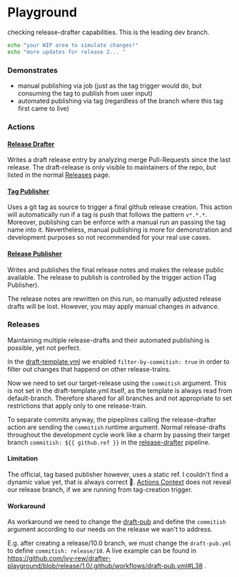 # Playground

checking release-drafter capabilities. This is the leading dev branch.

```bash
echo "your WIP area to simulate changes!"
echo "more updates for release 2... "
```

### Demonstrates

- manual publishing via job (just as the tag trigger would do, but consuming the tag to publish from user input)
- automated publishing via tag (regardless of the branch where this tag first came to live)

### Actions

#### [Release Drafter](https://github.com/ivy-rew/drafter-playground/actions/workflows/release-drafter.yml) 

Writes a draft release entry by analyzing merge Pull-Requests since the last release.
The draft-release is only visible to maintainers of the repo, but listed in the normal [Releases](https://github.com/ivy-rew/drafter-playground/releases) page.

#### [Tag Publisher](https://github.com/ivy-rew/drafter-playground/actions/workflows/tag-publisher.yml) 

Uses a git tag as source to trigger a final github release creation. 
This action will automatically run if a tag is push that follows the pattern `v*.*.*`. 
Moreover, publishing can be enforce with a manual run an passing the tag name into it. 
Nevertheless, manual publishing is more for demonstration and development purposes so not recommended for your real use cases.

#### [Release Publisher](https://github.com/ivy-rew/drafter-playground/actions/workflows/draft-pub.yml) 

Writes and publishes the final release notes and makes the release public available. 
The release to publish is controlled by the trigger action (Tag Publisher). 

The release notes are rewritten on this run, so manually adjusted release drafts will be lost. However, you may apply manual changes in advance.


### Releases

Maintaining multiple release-drafts and their automated publishing is possible, yet not perfect.

In the [draft-template.yml](.github/workflows/draft-template.yml) we enabled `filter-by-commitish: true`
in order to filter out changes that happend on other release-trains.

Now we need to set our target-release using the `commitish` argument.
This is not set in the draft-template.yml itself, as the template is always read from default-branch.
Therefore shared for all branches and not appropriate to set restrictions that apply only to one release-train.

To separate commits anyway, the pipeplines calling the release-drafter action are sending the `commitish` runtime argument.
Normal release-drafts throughout the development cycle work like a charm by passing their 
target branch `commitish: ${{ github.ref }}` in the [release-drafter](.github/workflows/release-drafter.yml) pipeline.

#### Limitation

The official, tag based publisher however, uses a static ref. I couldn't find a dynamic value yet, that is always correct 🤔️.
[Actions Context](https://docs.github.com/en/actions/writing-workflows/choosing-what-your-workflow-does/accessing-contextual-information-about-workflow-runs#github-context) does not reveal our release branch, if we are running from tag-creation trigger.

#### Workaround

As workaround we need to change the [draft-pub](.github/workflows/draft-pub.yml) and define the `commitish` argument 
according to our needs on the release we wan't to address.

E.g. after creating a release/10.0 branch, we must change the `draft-pub.yml` to define `commitish: release/10`. 
A live example can be found in https://github.com/ivy-rew/drafter-playground/blob/release/1.0/.github/workflows/draft-pub.yml#L38 .
